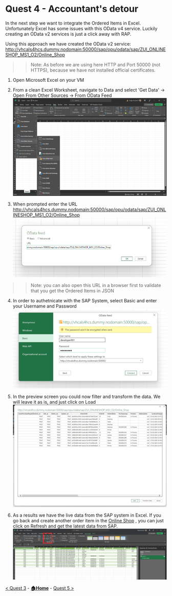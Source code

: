 # Quest 4 - Accountant's detour

In the next step we want to integrate the Ordered Items in Excel. Unfortunately Excel has some issues with this OData v4 service. Luckily creating an OData v2 services is just a click away with RAP. 

Using this approach we have created the OData v2 service: http://vhcals4hcs.dummy.nodomain:50000/sap/opu/odata/sap/ZUI_ONLINESHOP_MS1_O2/Online_Shop 
>> Note: As before we are using here HTTP and Port 50000 (not HTTPS), because we have not installed official certificates. 

1) Open Microsoft Excel on your VM

2) From a clean Excel Worksheet, navigate to Data and select 'Get Data' -> Open From Other Sources -> From OData Feed
![Connect to OData](/student/Quest4/ExcelOdata1.jpg)

3) When prompted enter the URL http://vhcals4hcs.dummy.nodomain:50000/sap/opu/odata/sap/ZUI_ONLINESHOP_MS1_O2/Online_Shop 
![Enter OData feed](/student/Quest4/ExcelOdata2.jpg)
>> Note: you can also open this URL in a browser first to validate that you get the Ordered Items in JSON 

4) In order to authetnicate with the SAP System, select Basic and enter your Username and Password
![Authentication](/student/Quest4/ExcelOdata3.jpg)

5) In the preview screen you could now filter and transform the data. We will leave it as is, and just click on Load
![Preview Data](/student/Quest4/ExcelOdata4.jpg)

6) As a results we have the live data from the SAP system in Excel. If you go back and create another order item in the [Online Shop](https://vhcals4hcs.dummy.nodomain:44301/sap/bc/adt/businessservices/odatav4/feap?feapParams=C%C2%87u%C2%84C%C2%83%C2%84%C2%89C%C2%83xu%C2%88uHC%C2%87u%C2%84C%C2%8E%C2%89%7Ds%C2%83%C2%82%C2%80%7D%C2%82y%C2%87%7C%C2%83%C2%84s%C2%81%C2%87Es%C2%83HC%C2%87%C2%86%C2%8AxC%C2%87u%C2%84C%C2%8E%C2%89%7Ds%C2%83%C2%82%C2%80%7D%C2%82y%C2%87%7C%C2%83%C2%84s%C2%81%C2%87ECDDDEC77c%C2%82%C2%80%7D%C2%82ysg%7C%C2%83%C2%84777777ni%5Dscb%60%5DbYg%5CcdsagE77DDDE77ni%5Dscb%60%5DbYg%5CcdsagEscH&sap-ui-language=EN&sap-client=100) , you can just click on Refresh and get the latest data from SAP. 
![Refresh Data](/student/Quest4/ExcelOdata5.jpg)


[< Quest 3](quest3.md) - **[🏠Home](../README.md)** - [ Quest 5 >](quest5.md)
